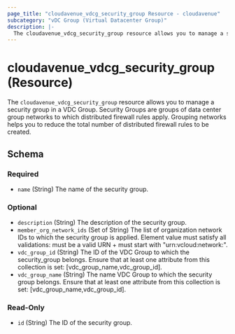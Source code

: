 ```yaml
---
page_title: "cloudavenue_vdcg_security_group Resource - cloudavenue"
subcategory: "vDC Group (Virtual Datacenter Group)"
description: |-
  The cloudavenue_vdcg_security_group resource allows you to manage a security group in a VDC Group. Security Groups are groups of data center group networks to which distributed firewall rules apply. Grouping networks helps you to reduce the total number of distributed firewall rules to be created.
---
```


# cloudavenue_vdcg_security_group (Resource)

The `cloudavenue_vdcg_security_group` resource allows you to manage a security group in a VDC Group. Security Groups are groups of data center group networks to which distributed firewall rules apply. Grouping networks helps you to reduce the total number of distributed firewall rules to be created.
 


<!-- schema generated by tfplugindocs -->
## Schema

### Required

- `name` (String) The name of the security group.

### Optional

- `description` (String) The description of the security group.
- `member_org_network_ids` (Set of String) The list of organization network IDs to which the security group is applied. Element value must satisfy all validations: must be a valid URN + must start with "urn:vcloud:network:".
- `vdc_group_id` (String) The ID of the VDC Group to which the security_group belongs. Ensure that at least one attribute from this collection is set: [vdc_group_name,vdc_group_id].
- `vdc_group_name` (String) The name VDC Group to which the security group belongs. Ensure that at least one attribute from this collection is set: [vdc_group_name,vdc_group_id].

### Read-Only

- `id` (String) The ID of the security group.

